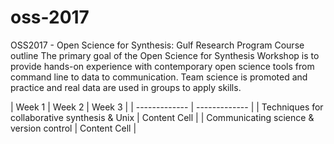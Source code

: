 # oss-2017
OSS2017 - Open Science for Synthesis: Gulf Research Program
Course outline
The primary goal of the Open Science for Synthesis Workshop is to provide hands-on experience with contemporary open science tools from command line to data to communication. Team science is promoted and practice and real data are used in groups to apply skills.


| Week 1  | Week 2 | Week 3 |
| ------------- | ------------- |
| Techniques for collaborative synthesis & Unix  | Content Cell  |
|   Communicating science & version control | Content Cell  |